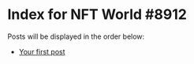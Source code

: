 # Index for NFT World #8912
Posts will be displayed in the order below:

- [Your first post](./001-first.md)


